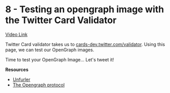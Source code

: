 # 8 - Testing an opengraph image with the Twitter Card Validator

[Video Link](https://egghead.io/lessons/html-5-testing-an-opengraph-image-with-the-twitter-card-validator)


<TimeStamp start="0:26" end="0:36">

 Twitter Card validator takes us to [cards-dev.twitter.com/validator](cards-dev.twitter.com/validator). Using this page, we can test our OpenGraph images.

</TimeStamp>

<TimeStamp start="0:58" end="1:05">

Time to test your OpenGraph Image... Let's tweet it!

</TimeStamp>

<TimeStamp start="1:30" end="1:38">

  **Resources**
- [Unfurler](https://unfurler.com)
- [The Opengraph protocol](https://ogp.me)

</TimeStamp>




